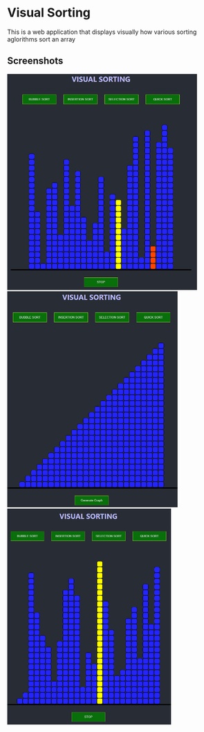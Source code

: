 # Visual Sorting

This is a web application that displays visually how various sorting aglorithms sort an array

## Screenshots
<img src="gh-images/s1.PNG" height="500">
<img src="gh-images/s2.PNG" height="500">
<img src="gh-images/s3.PNG" height="500">